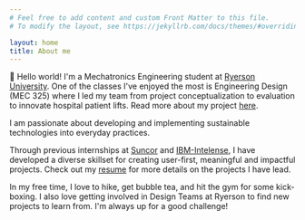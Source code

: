 ```yaml
---
# Feel free to add content and custom Front Matter to this file.
# To modify the layout, see https://jekyllrb.com/docs/themes/#overriding-theme-defaults

layout: home
title: About me
---
```


👋    Hello world! I'm a Mechatronics Engineering student at [Ryerson University](https://www.ryerson.ca). One of the classes I've enjoyed the most is Engineering Design (MEC 325) where I led my team from project conceptualization to evaluation to innovate hospital patient lifts. Read more about my project [here](https://docs.google.com/document/d/1h0FXEsOLpZK0MNxRrrf5QQXOV1cyYtP4aKf-DwHzdM8/edit).

I am passionate about developing and implementing sustainable technologies into everyday practices. 

Through previous internships at [Suncor](https://www.suncor.com/) and [IBM-Intelense](https://www.intelense.com/), I have developed a diverse skillset for creating user-first, meaningful and impactful projects. Check out my [resume](/Resume.pdf) for more details on the projects I have lead. 

In my free time, I love to hike, get bubble tea, and hit the gym for some kick-boxing. I also love getting involved in Design Teams at Ryerson to find new projects to learn from. 
I'm always up for a good challenge!
